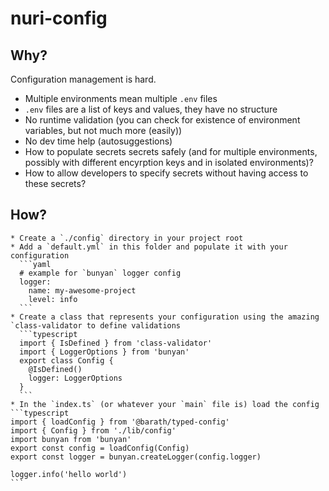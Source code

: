 # nuri-config

## Why?
Configuration management is hard.
  * Multiple environments mean multiple `.env` files
  * `.env` files are a list of keys and values, they have no structure
  * No runtime validation (you can check for existence of environment variables, but not much more (easily))
  * No dev time help (autosuggestions)
  * How to populate secrets secrets safely (and for multiple environments, possibly with different encyrption keys and in isolated environments)?
  * How to allow developers to specify secrets without having access to these secrets?

  ## How?

    * Create a `./config` directory in your project root
    * Add a `default.yml` in this folder and populate it with your configuration
      ```yaml
      # example for `bunyan` logger config
      logger:
        name: my-awesome-project
        level: info
      ```
    * Create a class that represents your configuration using the amazing `class-validator to define validations
      ```typescript
      import { IsDefined } from 'class-validator'
      import { LoggerOptions } from 'bunyan'
      export class Config {
        @IsDefined()
        logger: LoggerOptions
      }
      ```
    * In the `index.ts` (or whatever your `main` file is) load the config
    ```typescript
    import { loadConfig } from '@barath/typed-config'
    import { Config } from './lib/config'
    import bunyan from 'bunyan'
    export const config = loadConfig(Config)
    export const logger = bunyan.createLogger(config.logger)
    
    logger.info('hello world')
    ```
